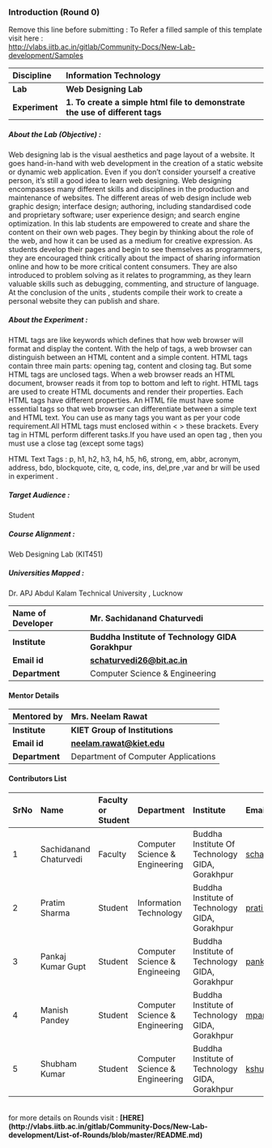 ### Introduction (Round 0)

Remove this line before submitting : To Refer a filled sample of this template visit here : <br> http://vlabs.iitb.ac.in/gitlab/Community-Docs/New-Lab-development/Samples
<br>

<b>Discipline | <b>Information Technology  
:--|:--|
<b> Lab | <b> Web Designing Lab
<b> Experiment|     <b> 1. To create a simple html file to demonstrate the use of different tags
<h5> About the Lab (Objective) : </h5>

Web designing lab  is the visual aesthetics and page layout of a website. It goes hand-in-hand with web development in the creation of a static website or dynamic web application. Even if you don’t consider yourself a creative person, it’s still a good idea to learn web designing. Web designing  encompasses many different skills and disciplines in the production and maintenance of websites. The different areas of web design include web graphic design; interface design; authoring, including standardised code and proprietary software; user experience design; and search engine optimization.
In this  lab students are empowered to create and share the content on their own web pages. They begin by thinking about the role of the web, and how it can be used as a medium for creative expression. As students develop their pages and begin to see themselves as programmers, they are encouraged think critically about the impact of sharing information online and how to be more critical content consumers. They are also introduced to problem solving as it relates to programming, as they learn valuable skills such as debugging, commenting, and structure of language. At the conclusion of the units , students compile their work to create a personal website they can publish and share.


<h5> About the Experiment : </h5>

HTML tags are like keywords which defines that how web browser will format and display the content. With the help of tags, a web browser can distinguish between an HTML content and a simple content. HTML tags contain three main parts: opening tag, content and closing tag. But some HTML tags are unclosed tags.
When a web browser reads an HTML document, browser reads it from top to bottom and left to right. 
HTML tags are used to create HTML documents and render their properties. Each HTML tags have different properties.
An HTML file must have some essential tags so that web browser can differentiate between a simple text and HTML text. You can use as many tags you want as per your code requirement.All HTML tags must enclosed within < > these brackets.	Every tag in HTML perform different tasks.If you have used an open tag <tag>, then you must use a close tag </tag> (except some tags)

HTML Text Tags : p, h1, h2, h3, h4, h5, h6, strong, em, abbr, acronym, address, bdo, blockquote, cite, q, code, ins, del,pre ,var and br will be used in experiment .


<h5> Target Audience : </h5>

Student

<h5> Course Alignment : </h5>

 Web Designing Lab (KIT451)

<h5> Universities Mapped : </h5>

Dr. APJ Abdul Kalam Technical University , Lucknow 

<b>Name of Developer | <b> Mr. Sachidanand Chaturvedi
:--|:--|
<b> Institute | <b> Buddha Institute of Technology GIDA Gorakhpur
<b> Email id|     <b> schaturvedi26@bit.ac.in
<b> Department | Computer Science & Engineering

#### Mentor Details

<b>Mentored by | <b>Mrs. Neelam Rawat
:--|:--|
<b> Institute | <b> KIET Group of Institutions
<b> Email id|     <b> neelam.rawat@kiet.edu
<b> Department |Department of Computer Applications

#### Contributors List

SrNo | Name | Faculty or Student | Department| Institute | Email id
:--|:--|:--|:--|:--|:--|
1 | Sachidanand Chaturvedi | Faculty | Computer Science & Engineering | Buddha Institute Of Technology GIDA, Gorakhpur | schaturvedi26@bit.ac.in |
2 | Pratim Sharma | Student | Information Technology | Buddha Institute of Technology GIDA, Gorakhpur | pratimsh8486@gmail.com |
3 | Pankaj Kumar Gupt | Student | Computer Science & Engineeing | Buddha Institute of Technology GIDA, Gorakhpur | pankajid7541@gmail.com |
4 | Manish Pandey | Student | Computer Science & Engineering | Buddha Institute of Technology GIDA, Gorakhpur | mpandeyji977@gmail.com |
5 | Shubham Kumar | Student | Computer Science & Engineering | Buddha Institute of Technology GIDA, Gorakhpur | kshubh8604@gmail.com |

<br>
for more details on Rounds visit : <b> [HERE](http://vlabs.iitb.ac.in/gitlab/Community-Docs/New-Lab-development/List-of-Rounds/blob/master/README.md) </b>
